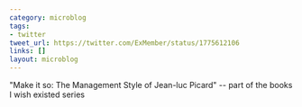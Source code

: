```yaml
---
category: microblog
tags:
- twitter
tweet_url: https://twitter.com/ExMember/status/1775612106
links: []
layout: microblog
---
```

"Make it so: The Management Style of Jean-luc Picard" -- part of the books I wish existed series
